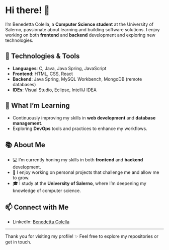 # Hi there! 👋

I’m Benedetta Colella, a **Computer Science student** at the University of Salerno, passionate about learning and building software solutions. I enjoy working on both **frontend** and **backend** development and exploring new technologies.

## 🔧 Technologies & Tools
- **Languages**: C, Java, Java Spring, JavaScript
- **Frontend**: HTML, CSS, React
- **Backend**: Java Spring, MySQL Workbench, MongoDB (remote databases)
- **IDEs**: Visual Studio, Eclipse, IntelliJ IDEA

## 🌱 What I’m Learning
- Continuously improving my skills in **web development** and **database management**.
- Exploring **DevOps** tools and practices to enhance my workflows.

## 📚 About Me
- 💻 I’m currently honing my skills in both **frontend** and **backend** development.
- 🌟 I enjoy working on personal projects that challenge me and allow me to grow.
- 🎓 I study at the **University of Salerno**, where I’m deepening my knowledge of computer science.

## 📫 Connect with Me
- LinkedIn: [Benedetta Colella](www.linkedin.com/in/benedetta-colella-5608a028a)

---

Thank you for visiting my profile! ✨ Feel free to explore my repositories or get in touch. 
